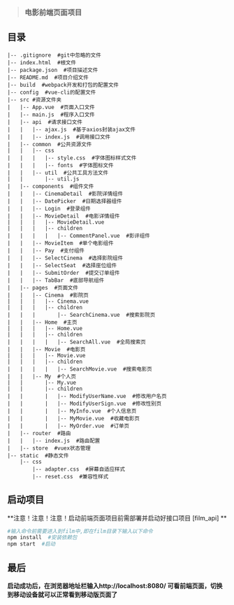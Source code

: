  
> ###  电影前端页面项目
 

## 目录  

    |-- .gitignore  #git中忽略的文件
    |-- index.html  #根文件
    |-- package.json  #项目描述文件
    |-- README.md  #项目介绍文件
    |-- build  #webpack开发和打包的配置文件
    |-- config  #vue-cli的配置文件
    |-- src #资源文件夹
    |   |-- App.vue  #页面入口文件
    |   |-- main.js  #程序入口文件
    |   |-- api  #请求接口文件
    |   |   |-- ajax.js  #基于axios封装ajax文件
    |   |   |-- index.js  #调用接口文件
    |   |-- common  #公共资源文件
    |   |   |-- css
    |   |   |   |-- style.css  #字体图标样式文件
    |   |   |   |-- fonts  #字体图标文件
    |   |   |-- util  #公共工具方法文件
    |   |       |-- util.js
    |   |-- components  #组件文件
    |   |   |-- CinemaDetail  #影院详情组件
    |   |   |-- DatePicker  #日期选择器组件
    |   |   |-- Login  #登录组件 
    |   |   |-- MovieDetail  #电影详情组件
    |   |   |   |-- MovieDetail.vue
    |   |   |   |-- children
    |   |   |   |   |-- CommentPanel.vue  #影评组件
    |   |   |-- MovieItem  #单个电影组件
    |   |   |-- Pay  #支付组件
    |   |   |-- SelectCinema  #选择影院组件
    |   |   |-- SelectSeat  #选择座位组件
    |   |   |-- SubmitOrder  #提交订单组件
    |   |   |-- TabBar  #底部导航组件
    |   |-- pages  #页面文件
    |   |   |-- Cinema  #影院页
    |   |   |   |-- Cinema.vue
    |   |   |   |-- children
    |   |   |       |-- SearchCinema.vue  #搜索影院页
    |   |   |-- Home  #主页
    |   |   |   |-- Home.vue
    |   |   |   |-- children
    |   |   |   |   |-- SearchAll.vue  #全局搜索页
    |   |   |-- Movie  #电影页
    |   |   |   |-- Movie.vue
    |   |   |   |-- children
    |   |   |   |   |-- SearchMovie.vue  #搜索电影页
    |   |   |-- My  #个人页
    |   |       |-- My.vue
    |   |       |-- children
    |   |       |   |-- ModifyUserName.vue  #修改用户名页
    |   |       |   |-- ModifyUserSign.vue  #修改性别页
    |   |       |   |-- MyInfo.vue  #个人信息页
    |   |       |   |-- MyMovie.vue  #收藏电影页
    |   |       |   |-- MyOrder.vue  #订单页
    |   |-- router  #路由
    |   |   |-- index.js  #路由配置
    |   |-- store  #vuex状态管理
    |-- static  #静态文件
        |-- css
            |-- adapter.css  #屏幕自适应样式
            |-- reset.css  #兼容性样式

## 启动项目

**注意！注意！注意！启动前端页面项目前需部署并启动好接口项目 [film_api] **  


```bash
#输入命令前需要进入到film中,即在film目录下输入以下命令
npm install  #安装依赖包
npm start  #启动
```

## 最后

**启动成功后，在浏览器地址栏输入http://localhost:8080/ 可看前端页面，切换到移动设备就可以正常看到移动版页面了**